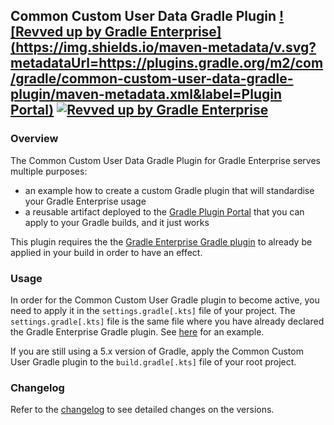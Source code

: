 ## Common Custom User Data Gradle Plugin [![Revved up by Gradle Enterprise](https://img.shields.io/maven-metadata/v.svg?metadataUrl=https://plugins.gradle.org/m2/com/gradle/common-custom-user-data-gradle-plugin/maven-metadata.xml&label=Plugin Portal)](https://plugins.gradle.org/plugin/com.gradle.common-custom-user-data-gradle-plugin) [![Revved up by Gradle Enterprise](https://img.shields.io/badge/Revved%20up%20by-Gradle%20Enterprise-06A0CE?logo=Gradle&labelColor=02303A)](https://ge.gradle.org/scans)

### Overview

The Common Custom User Data Gradle Plugin for Gradle Enterprise serves multiple purposes:
- an example how to create a custom Gradle plugin that will standardise your Gradle Enterprise usage
- a reusable artifact deployed to the [Gradle Plugin Portal](https://plugins.gradle.org/plugin/com.gradle.common-custom-user-data-gradle-plugin) that you can apply to your Gradle builds, and it just works 
  
This plugin requires the the [Gradle Enterprise Gradle plugin](https://plugins.gradle.org/plugin/com.gradle.enterprise) to already be applied in your build in order to have an effect.

### Usage

In order for the Common Custom User Gradle plugin to become active, you need to apply it in the `settings.gradle[.kts]` file of your project. The `settings.gradle[.kts]` file is the same file where you have already declared the Gradle Enterprise Gradle plugin. See [here](https://github.com/gradle/gradle-enterprise-build-config-samples/blob/master/common-custom-user-data-gradle-plugin/settings.gradle) for an example.

If you are still using a 5.x version of Gradle, apply the Common Custom User Gradle plugin to the `build.gradle[.kts]` file of your root project.

### Changelog

Refer to the [changelog](https://github.com/gradle/gradle-enterprise-build-config-samples/blob/master/common-custom-user-data-gradle-plugin/CHANGELOG.md) to see detailed changes on the versions.
